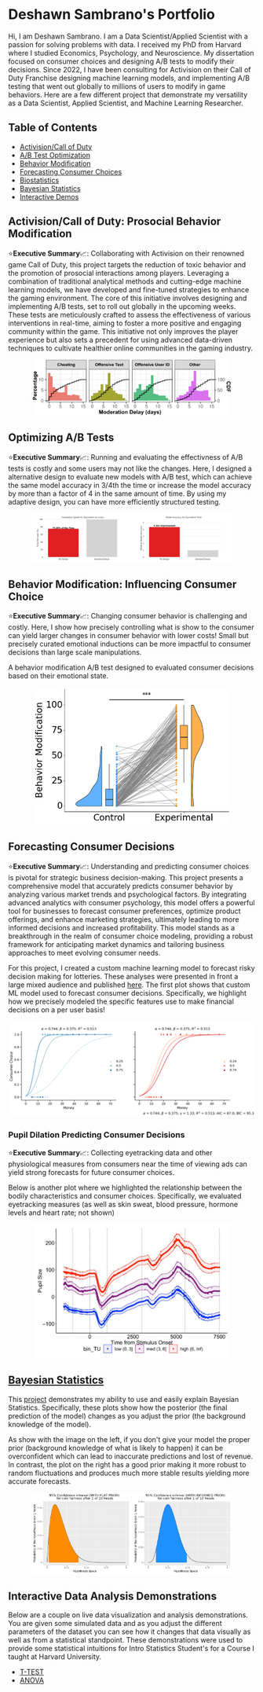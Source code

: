 # Deshawn Sambrano's Portfolio

Hi, I am Deshawn Sambrano. I am a Data Scientist/Applied Scientist with a passion for solving problems with data.
I received my PhD from Harvard where I studied Economics, Psychology, and Neuroscience. 
My dissertation focused on consumer choices and designing A/B tests to modify their decisions. 
Since 2022, I have been consulting for Activision on their Call of Duty Franchise designing machine learning models, and implementing A/B testing that went out globally to millions of users to modify in game behaviors.
Here are a few different project that demonstrate my versatility as a Data Scientist, Applied Scientist, and Machine Learning Researcher.

<!-- ${toc} -->

<!-- __TOC__ -->


## Table of Contents

<!-- : Prosocial Behavior Modification -->
- [Activision/Call of Duty][cod] 
- [A/B Test Optimization][optim]
- [Behavior Modification][behvaior-mod]
- [Forecasting Consumer Choices][prediction]
- [Biostatistics][health]
- [Bayesian Statistics][bayes]
- [Interactive Demos][demos]

## Activision/Call of Duty: Prosocial Behavior Modification

⭐**Executive Summary**📈: Collaborating with Activision on their renowned game Call of Duty, this project targets the reduction of toxic behavior and the promotion of prosocial interactions among players.
Leveraging a combination of traditional analytical methods and cutting-edge machine learning models, we have developed and fine-tuned strategies to enhance the gaming environment. 
The core of this initiative involves designing and implementing A/B tests, set to roll out globally in the upcoming weeks. 
These tests are meticulously crafted to assess the effectiveness of various interventions in real-time, aiming to foster a more positive and engaging community within the game. 
This initiative not only improves the player experience but also sets a precedent for using advanced data-driven techniques to cultivate healthier online communities in the gaming industry.

<p align="center">
  <img src="assets/moderation_delay3.png" alt="CoD" style="max-width: 80%;"/>
</p>


## Optimizing A/B Tests

⭐**Executive Summary**📈:  Running and evaluating the effectivness of A/B tests is costly and some users may not like the changes.
Here, I designed a alternative design to evaluate new models with A/B test, which can achieve the same model accuracy in 3/4th the time or increase the model accuracy by more than a factor of 4 in the same amount of time. 
By using my adaptive design, you can have more efficiently structured testing.



<p align="center">
  <img src="assets/bar_time_model_comparison_alpha.png" alt="Reduced Time" style="max-width: 40%;"/>
  <img src="assets/bar_accuracy_model_comparison_alpha.png" alt="Improved Model Accuracy" style="max-width: 40%;"/>
</p>

## Behavior Modification: Influencing Consumer Choice
<!-- ![](bayes/output_3_1.png) -->

⭐**Executive Summary**📈: Changing consumer behavior is challenging and costly. 
Here, I show how precisely controlling what is show to the consumer can yield larger changes in consumer behavior with lower costs!
Small but precisely curated emotional inductions can be more impactful to consumer decisions than large scale manipulations.


A behavior modification A/B test designed to evaluated consumer decisions based on their emotional state.

<!-- ![](assets/portfolio_selective_arousal_plot_sig.png) -->
<p align="center">
  <img src="assets/portfolio_selective_arousal_plot_sig.png" alt="A/B Tests" style="max-width: 80%;"/>
</p>


<!-- ![](bayes/output_3_1.png) This should be that manipulation graph from ambig images and just change titles etc and highlight  -->


<!-- ## [Forecasting Risky Decision Making](bayes/bayes.md) -->
## Forecasting Consumer Decisions

⭐**Executive Summary**📈: Understanding and predicting consumer choices is pivotal for strategic business decision-making. 
This project presents a comprehensive model that accurately predicts consumer behavior by analyzing various market trends and psychological factors. 
By integrating advanced analytics with consumer psychology, this model offers a powerful tool for businesses to forecast consumer preferences, optimize product offerings, and enhance marketing strategies, ultimately leading to more informed decisions and increased profitability. 
This model stands as a breakthrough in the realm of consumer choice modeling, providing a robust framework for anticipating market dynamics and tailoring business approaches to meet evolving consumer needs.

For this project, I created a custom machine learning model to forecast risky decision making for lotteries.
These analyses were presented in front a large mixed audience and published [here]().
The first plot shows that custom ML model used to forecast consumer decisions.
Specifically, we highlight how we precisely modeled the specific features use to make financial decisions on a per user basis!

![](assets/portfolio_psychometric.png)


<!-- ![](bayes/output_3_1.png) This should be the graph of sigmoids (Ideally one where there are say 5 different sigmoids from the peeps) -->
<!-- For now including the psychometrics, but in reality I should probably grab anything that I have made and select later -->

### Pupil Dilation Predicting Consumer Decisions


⭐**Executive Summary**📈: Collecting eyetracking data and other physiological measures from consumers near the time of viewing ads can yield strong forecasts for future consumer choices. 


Below is another plot where we highlighted the relationship between the bodily characteristics and consumer choices.
Specifically, we evaluated eyetracking measures (as well as skin sweat, blood pressure, hormone levels and heart rate; not shown)

<p align="center">
  <img src="assets/pupil.png" alt="Eyetracking" style="max-width: 80%;"/>
</p>
<!-- ![](bayes/output_3_1.png) Should be able to graph one of the ones looking at pupil dilation and just show it here -->

<!-- I can add my pupil one here but in the mean time, adding one from Hao's paper: https://pubmed.ncbi.nlm.nih.gov/37382476/ -->
<!-- Also I want to redo the cortisol measurements one to highlight the profile instead of the delta -->


<!-- Small but precisely curated emotional inductions can be more impactful to consumer decisions than large scale manipulations. Changing consumer behavior is challenging and costly. Here I show how precisely controlling what is show to the consumer can yeild larger changes in consumer behavior with lower costs! -->

## [Bayesian Statistics](bayes/bayes.md)

This [project](bayes/bayes.md) demonstrates my ability to use and easily explain Bayesian Statistics.
Specifically, these plots show how the posterior (the final prediction of the model) changes as you adjust the prior (the background knowledge of the model).

As show with the image on the left, if you don't give your model the proper prior (background knowledge of what is likely to happen) it can be overconfident which can lead to inaccurate predictions and lost of revenue.
In contrast, the plot on the right has a good prior making it more robust to random fluctuations and produces much more stable results yielding more accurate forecasts.


<p align="center">
  <img src="bayes/output_3_1.png" alt="Bayes no Prior" style="max-width: 40%;"/>
  <img src="bayes/output_6_1.png" alt="Bayes with Prior" style="max-width: 40%;"/>
</p>

## Interactive Data Analysis Demonstrations

Below are a couple on live data visualization and analysis demonstrations.
You are given some simulated data and as you adjust the different parameters of the dataset you can see how it changes that data visually as well as from a statistical standpoint.
These demonstrations were used to provide some statistical intuitions for Intro Statistics Student's for a Course I taught at Harvard University.

- [T-TEST](https://dsambrano.shinyapps.io/T-Test/)
- [ANOVA](https://dsambrano.shinyapps.io/ANOVA/)



[behvaior-mod]: #behavior-modification-influencing-consumer-choice
[optim]: #optimizing-ab-tests
[prediction]: #forecasting-consumer-decisions
[health]: #pupil-dilation-predicting-consumer-decisions
[bayes]: #bayesian-statistics
[demos]: #interactive-data-analysis-demonstrations
[cod]: #activisioncall-of-duty-prosocial-behavior-modification
